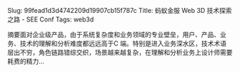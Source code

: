 Slug: 99fead1d3d4742209d19907cb15f787c
Title: 蚂蚁金服 Web 3D 技术探索之路 - SEE Conf
Tags: web3d

摘要面对企业级产品，由于系统复杂度和业务领域的专业壁垒，用户、产品、业务、技术的理解和分析难度都远远高于C 端。特别是进入业务深水区，技术术语层出不穷，角色链路错综交织，场景越来越复杂，在理解和分析业务上设计师需要耗费的精力…